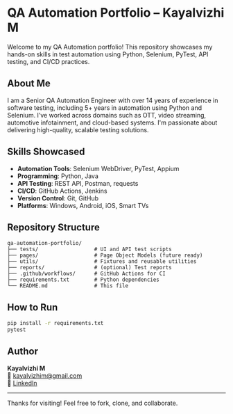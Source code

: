 # QA Automation Portfolio – Kayalvizhi M

Welcome to my QA Automation portfolio! This repository showcases my hands-on skills in test automation using Python, Selenium, PyTest, API testing, and CI/CD practices.

## About Me

I am a Senior QA Automation Engineer with over 14 years of experience in software testing, including 5+ years in automation using Python and Selenium. I’ve worked across domains such as OTT, video streaming, automotive infotainment, and cloud-based systems. I'm passionate about delivering high-quality, scalable testing solutions.

## Skills Showcased

- **Automation Tools**: Selenium WebDriver, PyTest, Appium  
- **Programming**: Python, Java  
- **API Testing**: REST API, Postman, requests  
- **CI/CD**: GitHub Actions, Jenkins  
- **Version Control**: Git, GitHub  
- **Platforms**: Windows, Android, iOS, Smart TVs  

## Repository Structure

```
qa-automation-portfolio/
├── tests/                  # UI and API test scripts
├── pages/                  # Page Object Models (future ready)
├── utils/                  # Fixtures and reusable utilities
├── reports/                # (optional) Test reports
├── .github/workflows/      # GitHub Actions for CI
├── requirements.txt        # Python dependencies
└── README.md               # This file
```

## How to Run

```bash
pip install -r requirements.txt
pytest
```

## Author

**Kayalvizhi M**  
📧 kayalvizhim@gmail.com  
🔗 [LinkedIn](https://www.linkedin.com/in/kayal-senthil-96b0b892)

---

Thanks for visiting! Feel free to fork, clone, and collaborate.
